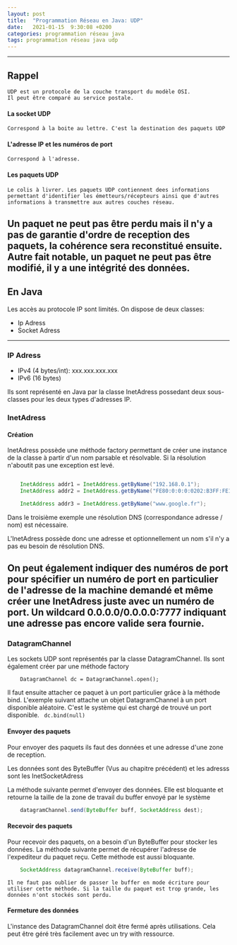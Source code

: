 ```yaml
---
layout: post
title:  "Programmation Réseau en Java: UDP"
date:   2021-01-15  9:30:08 +0200
categories: programmation réseau java
tags: programmation réseau java udp
---
```


----------------

## Rappel

    UDP est un protocole de la couche transport du modèle OSI.
    Il peut être comparé au service postale.

#### La socket UDP
    Correspond à la boite au lettre. C'est la destination des paquets UDP

#### L'adresse IP et les numéros de port
    Correspond à l'adresse.
#### Les paquets UDP
    Le colis à livrer. Les paquets UDP contiennent dees informations permettant d'identifier les émetteurs/récepteurs ainsi que d'autres informations à transmettre aux autres couches réseau.


Un paquet ne peut pas être perdu mais il n'y a pas de garantie d'ordre de reception des paquets, la cohérence sera reconstitué ensuite. Autre fait notable, un paquet ne peut pas être modifié, il y a une intégrité des données.
-----------------------------------
## En Java 

Les accès au protocole IP sont limités.
On dispose de deux classes: 
- Ip Adress
- Socket Adress
--------------------------
### IP Adress

- IPv4 (4 bytes/int): xxx.xxx.xxx.xxx
- IPv6 (16 bytes)

Ils sont représenté en Java par la classe InetAdress possedant deux sous-classes pour les deux types d'adresses IP. 

### InetAdress

#### Création
InetAdress possède une méthode factory permettant de créer une instance de la classe à partir d'un nom parsable et résolvable. Si la résolution n'aboutit pas une exception est levé.

```Java

    InetAddress addr1 = InetAddress.getByName("192.168.0.1");
    InetAddress addr2 = InetAddress.getByName("FE80:0:0:0:0202:B3FF:FE1E:8329");

    InetAddress addr3 = InetAddress.getByName("www.google.fr");
```

Dans le troisième exemple une résolution DNS (correspondance adresse / nom) est nécessaire.

L'InetAdress possède donc une adresse et optionnellement un nom s'il n'y a pas eu besoin de résolution DNS.

On peut également indiquer des numéros de port pour spécifier un numéro de port en particulier de l'adresse de la machine demandé et même créer une InetAdress juste avec un numéro de port. 
    Un wildcard 0.0.0.0/0.0.0.0:7777 indiquant une adresse pas encore valide sera fournie.
-----------------------------
### DatagramChannel
Les sockets UDP sont représentés par la classe DatagramChannel. Ils sont également créer par une méthode factory
```
    DatagramChannel dc = DatagramChannel.open();
```
Il faut ensuite attacher ce paquet à un port particulier grâce à la méthode bind.
L'exemple suivant attache un objet DatagramChannel à un port disponible aléatoire. C'est le système qui est chargé de trouvé un port disponible.
`` dc.bind(null)``

#### Envoyer des paquets

Pour envoyer des paquets ils faut des données et une adresse d'une zone de reception.

Les données sont des ByteBuffer (Vus au chapitre précédent) et les adresss sont les InetSocketAdress

La méthode suivante permet d'envoyer des  données. Elle est bloquante et retourne la taille de la zone de travail du buffer envoyé par le système 
```Java
    datagramChannel.send(ByteBuffer buff, SocketAddress dest);
```

#### Recevoir des paquets
Pour recevoir des paquets, on a besoin d'un ByteBuffer pour stocker les données. La méthode suivante permet de récupérer l'adresse de l'expediteur du paquet reçu. Cette méthode est aussi bloquante.

```Java
    SocketAddress datagramChannel.receive(ByteBuffer buff);
```

    Il ne faut pas oublier de passer le buffer en mode écriture pour utiliser cette méthode. Si la taille du paquet est trop grande, les données n'ont stockés sont perdu.

#### Fermeture des données

L'instance des DatagramChannel doit être fermé après utilisations. Cela peut être géré très facilement avec un try with ressource.